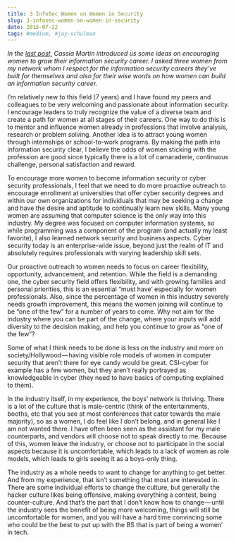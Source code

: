 ```yaml
---
title: 3 InfoSec Women on Women in Security
slug: 3-infosec-women-on-women-in-security
date: 2015-07-22
tags: #medium, #jay-schulman
---
```


*In the *[*last post,*](https://www.jayschulman.com/we-need-more-women-in-security/)* Cassia Martin introduced us some ideas on encouraging women to grow their information security career. I asked three women from my network whom I respect for the information security careers they’ve built for themselves and also for their wise words on how women can build an information security career.*

I’m relatively new to this field (7 years) and I have found my peers and colleagues to be very welcoming and passionate about information security. I encourage leaders to truly recognize the value of a diverse team and create a path for women at all stages of their careers. One way to do this is to mentor and influence women already in professions that involve analysis, research or problem solving. Another idea is to attract young women through internships or school-to-work programs. By making the path into information security clear, I believe the odds of women sticking with the profession are good since typically there is a lot of camaraderie, continuous challenge, personal satisfaction and reward.

To encourage more women to become information security or cyber security professionals, I feel that we need to do more proactive outreach to encourage enrollment at universities that offer cyber security degrees and within our own organizations for individuals that may be seeking a change and have the desire and aptitude to continually learn new skills. Many young women are assuming that computer science is the only way into this industry. My degree was focused on computer information systems, so while programming was a component of the program (and actually my least favorite), I also learned network security and business aspects. Cyber security today is an enterprise-wide issue, beyond just the realm of IT and absolutely requires professionals with varying leadership skill sets.

Our proactive outreach to women needs to focus on career flexibility, opportunity, advancement, and retention. While the field is a demanding one, the cyber security field offers flexibility, and with growing families and personal priorities, this is an essential “must have’ especially for women professionals. Also, since the percentage of women in this industry severely needs growth improvement, this means the women joining will continue to be “one of the few” for a number of years to come. Why not aim for the industry where you can be part of the change, where your inputs will add diversity to the decision making, and help you continue to grow as “one of the few”?

Some of what I think needs to be done is less on the industry and more on society/Hollywood — having visible role models of women in computer security that aren’t there for eye candy would be great. CSI-cyber for example has a few women, but they aren’t really portrayed as knowledgeable in cyber (they need to have basics of computing explained to them).

In the industry itself, in my experience, the boys’ network is thriving. There is a lot of the culture that is male-centric (think of the entertainments, booths, etc that you see at most conferences that cater towards the male majority), so as a women, I do feel like I don’t belong, and in general like I am not wanted there. I have often been seen as the assistant for my male counterparts, and vendors will choose not to speak directly to me. Because of this, women leave the industry, or choose not to participate in the social aspects because it is uncomfortable, which leads to a lack of women as role models, which leads to girls seeing it as a boys-only thing.

The industry as a whole needs to want to change for anything to get better. And from my experience, that isn’t something that most are interested in. There are some individual efforts to change the culture, but generally the hacker culture likes being offensive, making everything a contest, being counter-culture. And that’s the part that I don’t know how to change — until the industry sees the benefit of being more welcoming, things will still be uncomfortable for women, and you will have a hard time convincing some who could be the best to put up with the BS that is part of being a women’ in tech.
